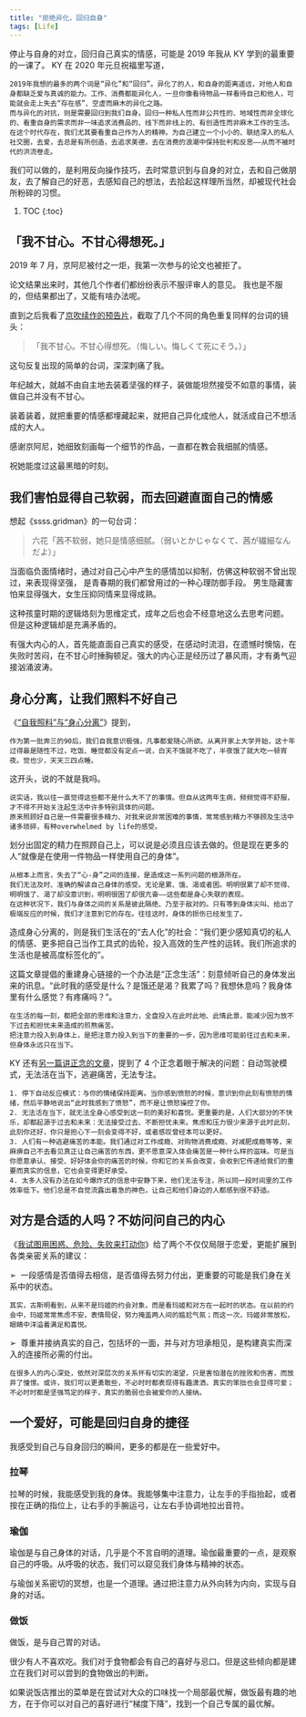 ```yaml
---
title: "拒绝异化，回归自身"
tags: [Life]
---
```


停止与自身的对立，回归自己真实的情感，可能是 2019 年我从 KY 学到的最重要的一课了。
KY 在 2020 年元旦祝福里写道，

    2019年我想的最多的两个词是“异化”和“回归”。异化了的人，和自身的距离遥远，对他人和自身都缺乏爱与真诚的能力。工作、消费都能异化人，一旦你像看待物品一样看待自己和他人，可能就会走上失去“存在感”、空虚而麻木的异化之路。
    而与异化的对抗，则是需要回归到我们自身。回归一种私人性而非公共性的、地域性而非全球化的、看重自身的需求而非一味追求消费品的、线下而非线上的、有创造性而非麻木工作的生活。
    在这个时代存在，我们尤其要看重自己作为人的精神。为自己建立一个小小的、联结深入的私人社交圈，去爱，去总是有所创造，去追求美德，去在消费的浪潮中保持批判和反思——从而不被时代的洪流卷走。

我们可以做的，是利用反向操作技巧，去时常意识到与自身的对立，去和自己做朋友，去了解自己的好恶，去感知自己的想法，去拾起这样理所当然，却被现代社会所粉碎的习惯。

1. TOC
{:toc}

## 「我不甘心。不甘心得想死。」

2019 年 7 月，京阿尼被付之一炬，我第一次参与的论文也被拒了。

论文结果出来时，其他几个作者们都纷纷表示不服评审人的意见。
我也是不服的，但结果都出了，又能有啥办法呢。

直到之后我看了[京吹续作的预告片](https://youtu.be/w8Kyfk9Ff58)，截取了几个不同的角色重复同样的台词的镜头：

> 「我不甘心。不甘心得想死。（悔しい。悔しくて死にそう。）」

这句反复出现的简单的台词，深深刺痛了我。

年纪越大，就越不由自主地去装着坚强的样子，装做能坦然接受不如意的事情，装做自己并没有不甘心。

装着装着，就把重要的情感都埋藏起来，就把自己异化成他人，就活成自己不想活成的大人。

感谢京阿尼，她细致刻画每一个细节的作品，一直都在教会我细腻的情感。

祝她能度过这最黑暗的时刻。

## 我们害怕显得自己软弱，而去回避直面自己的情感

想起《ssss.gridman》的一句台词：

> 六花「茜不软弱，她只是情感细腻。（弱いとかじゃなくて、茜が繊細なんだよ）」

当面临负面情绪时，通过对自己心中产生的感情加以抑制，仿佛这种软弱不曾出现过，来表现得坚强，
是青春期的我们都曾用过的一种心理防御手段。
男生隐藏害怕来显得强大，女生压抑同情来显得成熟。

这种孩童时期的逻辑烙刻为思维定式，成年之后也会不经意地这么去思考问题。
但是这种逻辑却是充满矛盾的。

有强大内心的人，首先能直面自己真实的感受，在感动时流泪，在遗憾时懊恼，在失败时苦闷，在不甘心时捶胸顿足。强大的内心正是经历过了暴风雨，才有勇气迎接汹涌波涛。

## 身心分离，让我们照料不好自己

《[“自我照料”与“身心分离”](https://mp.weixin.qq.com/s/i5vYqaUIOm2v7neIp29xIw)》提到，

    作为第一批奔三的90后，我们自我意识极强，凡事都爱随心所欲。从离开家上大学开始，这十年过得最是随性不过，吃饭、睡觉都没有定点一说，白天不饿就不吃了，半夜饿了就大吃一顿宵夜。觉也少，天天三四点睡。

这开头，说的不就是我吗。

    说实话，我以往一直觉得这些都不是什么大不了的事情。但自从这两年生病，频频觉得不舒服，才不得不开始关注起生活中许多特别具体的问题。
    原来照顾好自己是一件需要很多精力、对我来说非常困难的事情，常常感到精力不够顾及生活中诸多琐碎，有种overwhelmed by life的感受。

划分出固定的精力在照顾自己上，可以说是必须且应该去做的。但是现在更多的人“就像是在使用一件物品一样使用自己的身体”。

    从根本上而言，失去了“心-身”之间的连接，是造成这一系列问题的根源所在。
    我们无法及时、准确的解读自己身体的感受。无论是累、饿、渴或者困。明明很累了却不觉得、明明饿了、渴了却没意识到，明明很困了却很亢奋——这些都是身心失联的表现。
    在这种状况下，我们与身体之间的关系是彼此隔绝、乃至于敌对的。只有等到身体尖叫、给出了极端反应的时候，我们才注意到它的存在。往往这时，身体的损伤已经发生了。

造成身心分离的，则是我们生活在的“去人化”的社会：“我们更少感知真切的私人的情感、更多把自己当作工具式的齿轮，投入高效的生产性的运转。我们所追求的生活也是被高度标签化的”。

这篇文章提倡的重建身心链接的一个办法是“正念生活”：刻意倾听自己的身体发出来的讯息。“此时我的感受是什么？是饿还是渴？我累了吗？我想休息吗？我身体里有什么感觉？有疼痛吗？”。

    在生活的每一刻，都把全部的思维和注意力，全盘投入在此时此地、此情此景，能减少因为放不下过去和担忧未来造成的煎熬痛苦。
    把注意力投入到身体上，是把注意力投入到当下的重要的一步，因为思维可能前往过去和未来，但身体永远只在当下。

KY 还有[另一篇讲正念的文章](https://mp.weixin.qq.com/s/7NxtJ8yY5F_qzSOC2OuUpQ)，提到了 4 个正念着眼于解决的问题：自动驾驶模式，无法活在当下，逃避痛苦，无法专注。

    1. 停下自动反应模式：与你的情绪保持距离。当你感到愤怒的时候，意识到你此刻有愤怒的情绪，然后平静地说出“此时我感到了愤怒”，而不是让愤怒操控了你。
    2. 无法活在当下，就无法全身心感受到这一刻的美好和喜悦。更重要的是，人们大部分的不快乐，却都起源于过去和未来：无法接受过去、不断担忧未来。焦虑和压力很少来源于此时此刻，此刻你还好，你只是担心下一刻会变得不好，或者感叹曾经本可以更好。
    3. 人们有一种逃避痛苦的本能。我们通过对工作成瘾、对购物消费成瘾、对减肥成瘾等等，来麻痹自己不去看见真正让自己痛苦的东西，更不愿意深入体会痛苦是一种什么样的滋味。可是当你愿意承认、接受、好好体会你的痛苦的时候，你和它的关系会改变，会收到它传递给我们的重要而真实的信息，它也会变得更好承受。
    4. 太多人没有办法在如今爆炸式的信息中安静下来，他们无法专注，所以同一段时间里的工作效率低下。他们总是不自觉流露出着急的神色，让自己和他们身边的人都感到很不舒适。

## 对方是合适的人吗？不妨问问自己的内心

《[我试图用困惑、危险、失败来打动你](https://mp.weixin.qq.com/s/iZPKVMOCaE4G0i4gx2O6oQ)》给了两个不仅仅局限于恋爱，更能扩展到各类亲密关系的建议：

➢&nbsp; 一段感情是否值得去相信，是否值得去努力付出，更重要的可能是我们身在关系中的状态。

    其实，古斯明看到，从来不是玛姬的约会对象，而是看玛姬和对方在一起时的状态。在以前的约会中，玛姬常常焦虑不安，表情局促，努力掩盖两人间的尴尬气氛；而这一次，玛姬非常放松，眼睛中洋溢着满足和喜悦。

➢&nbsp; 尊重并接纳真实的自己，包括坏的一面，并与对方坦承相见，是构建真实而深入的连接所必需的付出。

    在很多人的内心深处，依然对深层次的关系怀有切实的渴望，只是害怕潜在的挫败和伤害，而放弃了憧憬。或许，我们可以更勇敢些，不必时时都表现得有趣潇洒，真实的笨拙也会显得可爱；不必时时都是坚强笃定的样子，真实的脆弱也会被爱你的人接纳。


## 一个爱好，可能是回归自身的捷径

我感受到自己与自身回归的瞬间，更多的都是在一些爱好中。

### 拉琴

拉琴的时候，我能感受到我的身体。我能够集中注意力，让左手的手指抬起，或者按在正确的指位上，让右手的手腕运弓，让左右手协调地拉出音符。

### 瑜伽

瑜伽是与自己身体的对话，几乎是个不言自明的道理。瑜伽最重要的一点，是观察自己的呼吸。从呼吸的状态，我们可以窥见我们身体与精神的状态。

与瑜伽关系密切的冥想，也是一个道理。通过把注意力从外向转为内向，实现与自身的对话。

### 做饭

做饭，是与自己胃的对话。

很少有人不喜欢吃。我们对于食物都会有自己的喜好与忌口。但是这些倾向都是建立在我们对可以尝到的食物做出的判断。

如果说饭店推出的菜单是在尝试对大众的口味找一个局部最优解，做饭最有趣的地方，在于你可以对自己的喜好进行“梯度下降”，找到一个自己专属的最优解。

<!-- 从自己为自己做吃的以来，我才发现自己喜欢把大蒜煎的金黄再吃，喜欢。。。 -->


